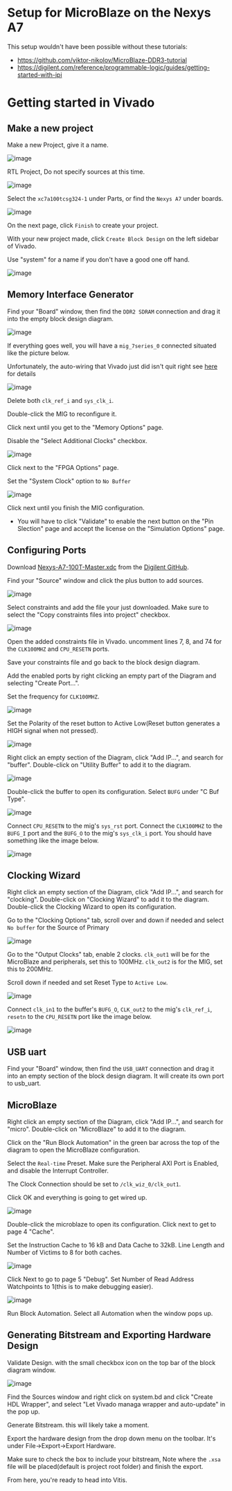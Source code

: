 # Setup for MicroBlaze on the Nexys A7
This setup wouldn't have been possible without these tutorials:
- https://github.com/viktor-nikolov/MicroBlaze-DDR3-tutorial
- https://digilent.com/reference/programmable-logic/guides/getting-started-with-ipi

# Getting started in Vivado

## Make a new project

Make a new Project, give it a name.

![image](https://github.com/THE9rtyt/microblaze_phys333/assets/83201905/c67f9092-bff2-4040-aaa2-af2394caf408)

RTL Project, Do not specify sources at this time.

![image](https://github.com/THE9rtyt/microblaze_phys333/assets/83201905/38f74de0-fc16-49a7-9d9e-8abb310cb6a7)

Select the `xc7a100tcsg324-1` under Parts, or find the `Nexys A7` under boards.

![image](https://github.com/THE9rtyt/microblaze_phys333/assets/83201905/f2d72100-1305-4d85-b040-e4a10d9a965a)

On the next page, click `Finish` to create your project.

With your new project made, click `Create Block Design` on the left sidebar of Vivado.

Use "system" for a name if you don't have a good one off hand.

![image](https://github.com/THE9rtyt/microblaze_phys333/assets/83201905/abc01979-6435-4333-9bc2-c66853a5c852)

## Memory Interface Generator

Find your "Board" window, then find the `DDR2 SDRAM` connection and drag it into the empty block design diagram.

![image](https://github.com/THE9rtyt/microblaze_phys333/assets/83201905/fe03cf64-7c3d-4c94-9b7a-141a42052a95)

If everything goes well, you will have a `mig_7series_0` connected situated like the picture below.

Unfortunately, the auto-wiring that Vivado just did isn't quit right see [here](https://github.com/viktor-nikolov/MicroBlaze-DDR3-tutorial/blob/main/README.md#1-mig-input-reference-clock-must-be-200-mhz) for details

![image](https://github.com/THE9rtyt/microblaze_phys333/assets/83201905/1300ce56-3942-41e9-8712-4d87ca507a53)

Delete both `clk_ref_i` and `sys_clk_i`.

Double-click the MIG to reconfigure it.

Click next until you get to the "Memory Options" page.

Disable the "Select Additional Clocks" checkbox.

![image](https://github.com/THE9rtyt/microblaze_phys333/assets/83201905/a1c93ae2-e4a5-4e6e-92df-abeac84bf950)

Click next to the "FPGA Options" page.

Set the "System Clock" option to `No Buffer`

![image](https://github.com/THE9rtyt/microblaze_phys333/assets/83201905/b365a0d7-0693-4933-9a5d-fd4111a09ad3)

Click next until you finish the MIG configuration.

- You will have to click "Validate" to enable the next button on the "Pin Slection" page and accept the license on the "Simulation Options" page.

## Configuring Ports

Download [Nexys-A7-100T-Master.xdc](https://github.com/Digilent/digilent-xdc/blob/master/Nexys-A7-100T-Master.xdc) from the [Digilent GitHub](https://github.com/Digilent).

Find your "Source" window and click the plus button to add sources.

![image](https://github.com/THE9rtyt/microblaze_phys333/assets/83201905/116b8133-3a88-47a3-a81a-4574da3413b6)

Select constraints and add the file your just downloaded. Make sure to select the "Copy constraints files into project" checkbox.

![image](https://github.com/THE9rtyt/microblaze_phys333/assets/83201905/f0ecdb4f-2f6c-48b3-9c5d-08f4190b2c14)

Open the added constraints file in Vivado. uncomment lines 7, 8, and 74 for the `CLK100MHZ` and `CPU_RESETN` ports.

Save your constraints file and go back to the block design diagram.

Add the enabled ports by right clicking an empty part of the Diagram and selecting "Create Port...".

Set the frequency for `CLK100MHZ`.

![image](https://github.com/THE9rtyt/microblaze_phys333/assets/83201905/a94c4c95-20a2-4b80-a547-1ab724142c49)

Set the Polarity of the reset button to Active Low(Reset button generates a HIGH signal when not pressed).

![image](https://github.com/THE9rtyt/microblaze_phys333/assets/83201905/ebbc4d04-1ef4-414a-b182-8a639487b919)

Right click an empty section of the Diagram, click "Add IP...", and search for "buffer". Double-click on "Utility Buffer" to add it to the diagram.

![image](https://github.com/THE9rtyt/microblaze_phys333/assets/83201905/1b8f97f4-1884-420b-81b9-f23ac07b8b0c)

Double-click the buffer to open its configuration. Select `BUFG` under "C Buf Type".

![image](https://github.com/THE9rtyt/microblaze_phys333/assets/83201905/68673ad3-9c14-4837-a9e9-022c50581f69)

Connect `CPU_RESETN` to the mig's `sys_rst` port. Connect the `CLK100MHZ` to the `BUFG_I` port and the `BUFG_O` to the mig's `sys_clk_i` port. You should have something like the image below.

![image](https://github.com/THE9rtyt/microblaze_phys333/assets/83201905/08391ebd-5b73-4b0d-acc1-63578a19e301)

## Clocking Wizard

Right click an empty section of the Diagram, click "Add IP...", and search for "clocking". Double-click on "Clocking Wizard" to add it to the diagram. Double-click the Clocking Wizard to open its configuration.

Go to the "Clocking Options" tab, scroll over and down if needed and select `No buffer` for the Source of Primary

![image](https://github.com/THE9rtyt/microblaze_phys333/assets/83201905/db7939bb-a41f-43f4-9b60-46b71bbf79ca)

Go to the "Output Clocks" tab, enable 2 clocks. `clk_out1` will be for the MicroBlaze and peripherals, set this to 100MHz. `clk_out2` is for the MIG, set this to 200MHz.

Scroll down if needed and set Reset Type to `Active Low`.

![image](https://github.com/THE9rtyt/microblaze_phys333/assets/83201905/0a6437eb-1140-4215-bf40-1bdd06c379bd)

Connect `clk_in1` to the buffer's `BUFG_O`, `CLK_out2` to the mig's `clk_ref_i`, `resetn` to the `CPU_RESETN` port like the image below.

![image](https://github.com/THE9rtyt/microblaze_phys333/assets/83201905/7da42770-5c0f-4e67-b5c7-1bcd5eb5d3b0)

## USB uart

Find your "Board" window, then find the `USB_UART` connection and drag it into an empty section of the block design diagram. It will create its own port to usb_uart.

## MicroBlaze

Right click an empty section of the Diagram, click "Add IP...", and search for "micro". Double-click on "MicroBlaze" to add it to the diagram.

Click on the "Run Block Automation" in the green bar across the top of the diagram to open the MicroBlaze configuration.

Select the `Real-time` Preset. Make sure the Peripheral AXI Port is Enabled, and disable the Interrupt Controller.

The Clock Connection should be set to `/clk_wiz_0/clk_out1`.

Click OK and everything is going to get wired up.

![image](https://github.com/THE9rtyt/microblaze_phys333/assets/83201905/09b167bf-80de-44b3-9d14-c1247f62f8a0)

Double-click the microblaze to open its configuration. Click next to get to page 4 "Cache".

Set the Instruction Cache to 16 kB and Data Cache to 32kB. Line Length and Number of Victims to 8 for both caches.

![image](https://github.com/THE9rtyt/microblaze_phys333/assets/83201905/6d942319-5c0d-43b0-acdb-ab89eb151881)

Click Next to go to page 5 "Debug". Set Number of Read Address Watchpoints to 1(this is to make debugging easier).

![image](https://github.com/THE9rtyt/microblaze_phys333/assets/83201905/3da1e1ac-850d-407d-a21e-3ee52d1d49dd)

Run Block Automation. Select all Automation when the window pops up.

## Generating Bitstream and Exporting Hardware Design

Validate Design. with the small checkbox icon on the top bar of the block diagram window.

![image](https://github.com/THE9rtyt/microblaze_phys333/assets/83201905/07871ac8-b2a8-40fc-b83e-b42d221f42ff)

Find the Sources window and right click on system.bd and click "Create HDL Wrapper", and select "Let Vivado managa wrapper and auto-update" in the pop up.

Generate Bitstream. this will likely take a moment.

Export the hardware design from the drop down menu on the toolbar. It's under File->Export->Export Hardware.

Make sure to check the box to include your bitstream, Note where the `.xsa` file will be placed(default is project root folder) and finish the export.

From here, you're ready to head into Vitis.
